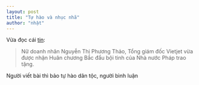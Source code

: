 ```yaml
---
layout: post
title: "Tự hào và nhục nhã"
author: "nhật"
---
```


Vừa đọc cái [tin](https://www.facebook.com/groups/j2team.community/permalink/1548283102170471/):

> Nữ doanh nhân Nguyễn Thị Phương Thảo, Tổng giám đốc Vietjet vừa được nhận Huân chương Bắc đẩu bội tinh của Nhà nước Pháp trao tặng.

Người viết bài thì bảo tự hào dân tộc, người bình luận 
